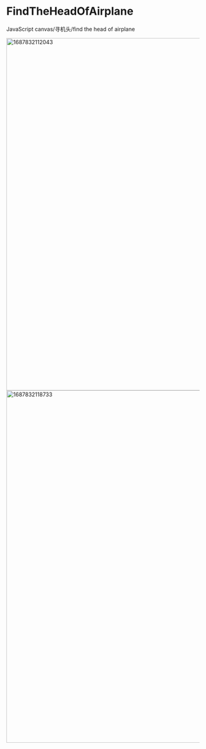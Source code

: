 # FindTheHeadOfAirplane
JavaScript canvas/寻机头/find the head of airplane

<img width="919" alt="1687832112043" src="https://github.com/KarenYu729/FindTheHeadOfAirplane/assets/97644710/5f121ad0-d1e6-44f0-b9fe-9c1c3d690abb">
<img width="919" alt="1687832118733" src="https://github.com/KarenYu729/FindTheHeadOfAirplane/assets/97644710/932e406f-d6c2-44da-9ed9-f62578f4b095">
